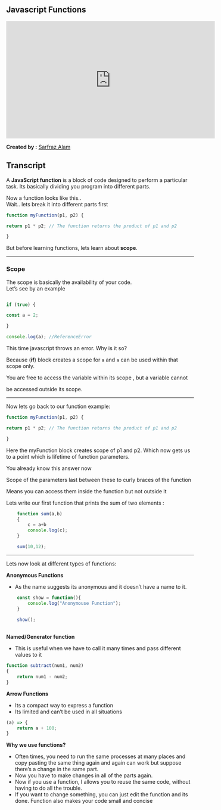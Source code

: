 

## Javascript Functions

<iframe  width="560"  height="315"  src="https://www.youtube.com/embed/LAl0vdiPVZQ"  title="YouTube video player"  frameborder="0"  allow="accelerometer; autoplay; clipboard-write; encrypted-media; gyroscope; picture-in-picture"  allowfullscreen></iframe>

**Created by :** [Sarfraz Alam](https://github.com/Sarfraz-droid)

## Transcript

A **JavaScript function** is a block of code designed to perform a particular task. Its basically dividing you program into different parts.

Now a function looks like this..  
Wait.. lets break it into different parts first

```javascript
function myFunction(p1, p2) {

return p1 * p2; // The function returns the product of p1 and p2

}
```

But before learning functions, lets learn about **scope**.

<hr>

### Scope

The scope is basically the availability of your code.  
Let’s see by an example

``` javascript

if (true) {

const a = 2;

}

console.log(a); //ReferenceError

```

This time javascript throws an error. Why is it so?

Because (**if**) block creates a scope for `a` and `a` can be used within that scope only.

You are free to access the variable within its scope , but a variable cannot

be accessed outside its scope.

<hr>

  
Now lets go back to our function example:

  
```javascript
function myFunction(p1, p2) {

return p1 * p2; // The function returns the product of p1 and p2

}
```
Here the myFunction block creates scope of p1 and p2. Which now gets us to a point which is lifetime of function parameters.

You already know this answer now

Scope of the parameters last between these to curly braces of the function

Means you can access them inside the function but not outside it

Lets write our first function that prints the sum of two elements :


```javascript
	function sum(a,b)
	{
		c = a+b
		console.log(c);
	}

	sum(10,12);
```

<hr>

Lets now look at different types of functions:

**Anonymous Functions**

 - As the name suggests its anonymous and it doesn’t have a name to it.

```javascript
	const show = function(){
		console.log("Anonymouse Function");
	}
	
	show();
	
```

**Named/Generator function**

 - This is useful when we have to call it many times and pass different
       values to it

```javascript
function subtract(num1, num2)
{
	return num1 - num2;
}
```

**Arrow Functions**

 - Its a compact way to express a function
 - Its limited and can’t be used in all situations

```javascript
(a) => {		
	return a + 100;	
}
```
		
**Why we use functions?**

 - Often times, you need to run the same processes at many places and
   copy pasting the same thing again and again can work but suppose
   there’s a change in the same part.
 - Now you have to make changes in all of the parts again.
 - Now if you use a function, I allows you to reuse the same code,
   without having to do all the trouble.
 - If you want to change something, you can just edit the function and
   its done. Function also makes your code small and concise
